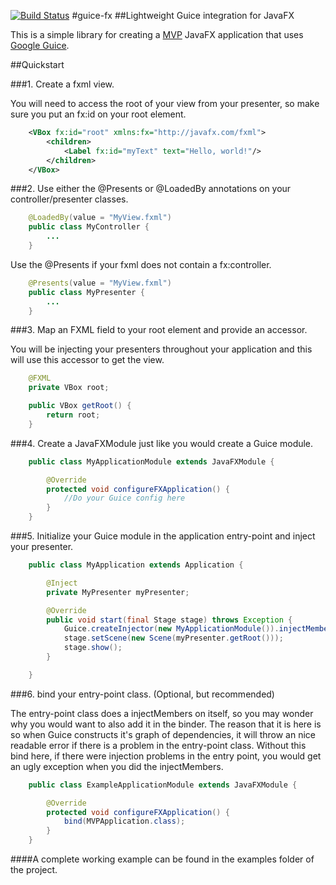 [![Build Status](https://travis-ci.org/sailorgeoffrey/guice-fx.png)](https://travis-ci.org/sailorgeoffrey/guice-fx)
#guice-fx
##Lightweight Guice integration for JavaFX

This is a simple library for creating a [MVP](http://en.wikipedia.org/wiki/Model%E2%80%93view%E2%80%93presenter)
JavaFX application that uses [Google Guice](https://code.google.com/p/google-guice/).

##Quickstart

###1. Create a fxml view.

You will need to access the root of your view from your presenter, so make sure you put an fx:id on your root element.

```xml
    <VBox fx:id="root" xmlns:fx="http://javafx.com/fxml">
        <children>
            <Label fx:id="myText" text="Hello, world!"/>
        </children>
    </VBox>
```

###2. Use either the @Presents or @LoadedBy annotations on your controller/presenter classes.

```java
    @LoadedBy(value = "MyView.fxml")
    public class MyController {
        ...
    }
```

Use the @Presents if your fxml does not contain a fx:controller.

```java
    @Presents(value = "MyView.fxml")
    public class MyPresenter {
        ...
    }
```

###3. Map an FXML field to your root element and provide an accessor.

You will be injecting your presenters throughout your application and this will use this accessor to get the view.

```java
    @FXML
    private VBox root;

    public VBox getRoot() {
        return root;
    }
```

###4. Create a JavaFXModule just like you would create a Guice module.

```java
    public class MyApplicationModule extends JavaFXModule {

        @Override
        protected void configureFXApplication() {
            //Do your Guice config here
        }
    }
```

###5. Initialize your Guice module in the application entry-point and inject your presenter.

```java
    public class MyApplication extends Application {

        @Inject
        private MyPresenter myPresenter;

        @Override
        public void start(final Stage stage) throws Exception {
            Guice.createInjector(new MyApplicationModule()).injectMembers(this);
            stage.setScene(new Scene(myPresenter.getRoot()));
            stage.show();
        }

    }
```

###6. bind your entry-point class. (Optional, but recommended)

The entry-point class does a injectMembers on itself, so you may wonder why you would want to also add it in the binder.
The reason that it is here is so when Guice constructs it's graph of dependencies, it will throw an nice readable error
if there is a problem in the entry-point class.  Without this bind here, if there were injection problems in
the entry point, you would get an ugly exception when you did the injectMembers.

```java
    public class ExampleApplicationModule extends JavaFXModule {

        @Override
        protected void configureFXApplication() {
            bind(MVPApplication.class);
        }
    }
```

####A complete working example can be found in the examples folder of the project.